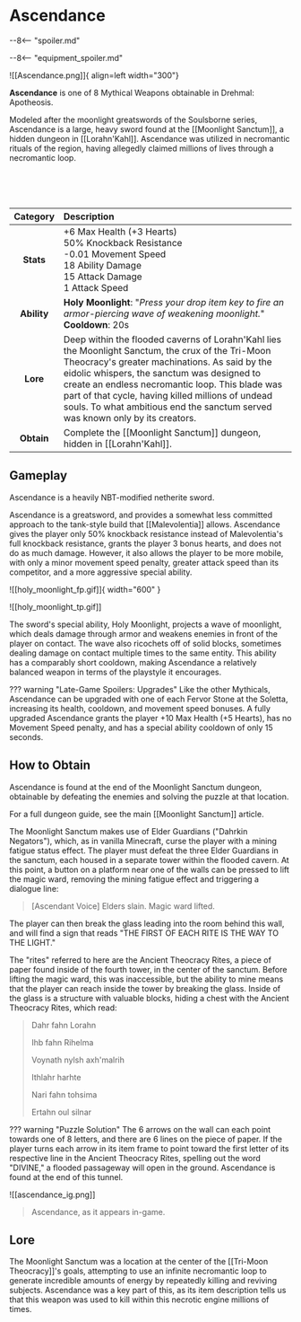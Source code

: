 # Ascendance

--8<-- "spoiler.md"

--8<-- "equipment_spoiler.md"

![[Ascendance.png]]{ align=left width="300"}

**Ascendance** is one of 8 Mythical Weapons obtainable in Drehmal: Apotheosis.

Modeled after the moonlight greatswords of the Soulsborne series, Ascendance is a large, heavy sword found at the [[Moonlight Sanctum]], a hidden dungeon in [[Lorahn'Kahl]]. Ascendance was utilized in necromantic rituals of the region, having allegedly claimed millions of lives through a necromantic loop.

<br> <br> <br>

| Category | Description                 |
|:--------------------------------:|:-----------------------------------------------------------------------------------------------------------------------------------------------------------------------------|
| **Stats**                        | +6 Max Health (+3 Hearts) <br> 50% Knockback Resistance <br> -0.01 Movement Speed <br> 18 Ability Damage <br> 15 Attack Damage <br> 1 Attack Speed  |
| **Ability**                      | **Holy Moonlight**: "*Press your drop item key to fire an armor-piercing wave of weakening moonlight.*" <br> **Cooldown**: 20s           |
| **Lore**                         | Deep within the flooded caverns of Lorahn'Kahl lies the Moonlight Sanctum, the crux of the Tri-Moon Theocracy's greater machinations. As said by the eidolic whispers, the sanctum was designed to create an endless necromantic loop. This blade was part of that cycle, having killed millions of undead souls. To what ambitious end the sanctum served was known only by its creators. |
| **Obtain**                       | Complete the [[Moonlight Sanctum]] dungeon, hidden in [[Lorahn'Kahl]].               |

## Gameplay
Ascendance is a heavily NBT-modified netherite sword.

Ascendance is a greatsword, and provides a somewhat less committed approach to the tank-style build that [[Malevolentia]] allows. Ascendance gives the player only 50% knockback resistance instead of Malevolentia's full knockback resistance, grants the player 3 bonus hearts, and does not do as much damage. However, it also allows the player to be more mobile, with only a minor movement speed penalty, greater attack speed than its competitor, and a more aggressive special ability.

![[holy_moonlight_fp.gif]]{ width="600" }

![[holy_moonlight_tp.gif]]

The sword's special ability, Holy Moonlight, projects a wave of moonlight, which deals damage through armor and weakens enemies in front of the player on contact. The wave also ricochets off of solid blocks, sometimes dealing damage on contact multiple times to the same entity. This ability has a comparably short cooldown, making Ascendance a relatively balanced weapon in terms of the playstyle it encourages.

??? warning "Late-Game Spoilers: Upgrades"
    Like the other Mythicals, Ascendance can be upgraded with one of each Fervor Stone at the Soletta, increasing its health, cooldown, and movement speed bonuses. A fully upgraded Ascendance grants the player +10 Max Health (+5 Hearts), has no Movement Speed penalty, and has a special ability cooldown of only 15 seconds.

## How to Obtain

Ascendance is found at the end of the Moonlight Sanctum dungeon, obtainable by defeating the enemies and solving the puzzle at that location.

For a full dungeon guide, see the main [[Moonlight Sanctum]] article.

The Moonlight Sanctum makes use of Elder Guardians ("Dahrkin Negators"), which, as in vanilla Minecraft, curse the player with a mining fatigue status effect. The player must defeat the three Elder Guardians in the sanctum, each housed in a separate tower within the flooded cavern. At this point, a button on a platform near one of the walls can be pressed to lift the magic ward, removing the mining fatigue effect and triggering a dialogue line:

> [Ascendant Voice] Elders slain. Magic ward lifted.

The player can then break the glass leading into the room behind this wall, and will find a sign that reads "THE FIRST OF EACH RITE IS THE WAY TO THE LIGHT."

The "rites" referred to here are the Ancient Theocracy Rites, a piece of paper found inside of the fourth tower, in the center of the sanctum. Before lifting the magic ward, this was inaccessible, but the ability to mine means that the player can reach inside the tower by breaking the glass. Inside of the glass is a structure with valuable blocks, hiding a chest with the Ancient Theocracy Rites, which read:

> Dahr fahn Lorahn
>
> Ihb fahn Rihelma
>
> Voynath nylsh axh'malrih
>
> Ithlahr harhte
>
> Nari fahn tohsima
>
> Ertahn oul silnar

??? warning "Puzzle Solution"
    The 6 arrows on the wall can each point towards one of 8 letters, and there are 6 lines on the piece of paper. If the player turns each arrow in its item frame to point toward the first letter of its respective line in the Ancient Theocracy Rites, spelling out the word "DIVINE," a flooded passageway will open in the ground. Ascendance is found at the end of this tunnel.
    
![[ascendance_ig.png]]
> Ascendance, as it appears in-game.

## Lore

The Moonlight Sanctum was a location at the center of the [[Tri-Moon Theocracy]]'s goals, attempting to use an infinite necromantic loop to generate incredible amounts of energy by repeatedly killing and reviving subjects. Ascendance was a key part of this, as its item description tells us that this weapon was used to kill within this necrotic engine millions of times.